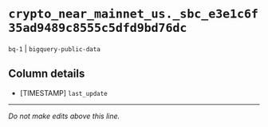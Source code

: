 # `crypto_near_mainnet_us._sbc_e3e1c6f35ad9489c8555c5dfd9bd76dc`
`bq-1` | `bigquery-public-data`

## Column details
* [TIMESTAMP] `last_update`

-------------------------------------------------------------------------------
*Do not make edits above this line.*
